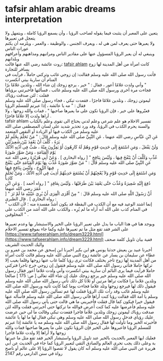# tafsir ahlam arabic dreams interpretation <br>
يتعين على المعبر أن يتثبت فيما يقوله لصاحب الرؤيا ، وأن يسمع الرؤيا كاملة ، ويتمهل ولا يتعجل في تعبيرها <br>
ولا يعبرها حتى يعرف لمن هي له ، ويعرف الجنس ، والوظيفة ، والعمر ، ويلزمه أن يكتم عورات الناس <br>
وينبغي له أن يعبر الرؤيا المسؤول عنها على مقادير الناس ومراتبهم ومذاهبهم وأعرافهم وبلدانهم <br>
روت عائشة رضي الله عنها قالت: [tafsir ahlam](http://www.kootta.com/dreams/) كانت امرأة من أهل المدينة لها زوج يسافر للتجارة <br>
فأتت رسول الله صلى الله عليه وسلم فقالت: إن زوجي غائب وتركني حاملاً ، فرأيت في المنام أن ساريةَ بيتي انكسرت <br>
وأني ولدت غلامًا أعور ، فقال : " خير ، يرجع زوجك إن شاء الله ، وتلدين غلامًا برًا " <br>
فجاءت مرة أخرى ورسول الله صلى الله عليه وسلم غائب ، فسألتها فأخبرتني برؤياها فقلت : لئن صدقت رؤياك <br>
ليموتن زوجك ، وتلدين غلامًا فاجرًا ، فقعدت تبكي ، فجاء رسول صلى الله عليه وسلم فقال : " مه يا عائشة ، إذا عبرتم للمسلم الرؤيا <br>
فعبّروها على خير ، فإن الرؤيا تكون على ما يعبرها صاحبها " ، فمات والله زوجها ، ولا أراها ولدت إلا غلامًا فاجرًا . <br>
tafsir ahlam تفسير الاحلام هو علم شرعي وعلم لدني يحتاج الى تقوى وعلم بالكتاب والسنة
يحرم الكذب في الرؤيا، وقد ورد تحذير شديد على لسان المصطفى صلى الله عليه وسلم من الكذب فيها أو الزيادة أو النقص المتعمد <br>
عَنِ ابْنِ عَبَّاسٍ رضي الله عنهما ، عَنِ النَّبِيِّ صلى الله عليه وسلم قَالَ : " مَنْ تَحَلَّمَ بِحُلُمٍ لَمْ يَرَهُ ، كُلِّفَ أَنْ يَعْقِدَ بَيْنَ شَعِيرَتَيْنِ <br>
وَلَنْ يَفْعَلَ ، وَمَنِ اسْتَمَعَ إِلَى حَدِيثِ قَوْمٍ وَهُمْ لَهُ كَارِهُونَ أَوْ يَفِرُّونَ مِنْهُ ، صُبَّ فِى أُذُنِهِ الآنُكُ يَوْمَ الْقِيَامَةِ ، وَمَنْ صَوَّرَ صُورَةً <br>
عُذِّبِ وَكُلِّفَ أَنْ يَنْفُخَ فِيهَا ، وَلَيْسَ بِنَافِخٍ " [ رواه البخاري ] . وَعَنْ أَبِي هُرَيْرَةَ رضي الله عنه <br>
عَنِ النَّبِيِّ صلى الله عليه وسلم قَالَ : " مَنْ صَوَّرَ صُورَةً عُذِّبَ بِهَا يَوْمَ الْقِيَامَةِ حَتَّى يَنْفُخَ فِيهَا الرُّوحَ ، وَلَيْسَ بِنَافِخٍ فِيهَا <br>
وَمَنِ اسْتَمَعَ إِلَى حَدِيثِ قَوْمٍ وَلاَ يُعْجِبُهُمْ أَنْ يُسْتَمَعَ حَدِيثُهُمْ أُذِيبَ فِي أُذُنِهِ الآنُكُ ، وَمَنْ تَحَلَّمَ كَاذِباً <br>
دُفِعَ إِلَيْهِ شَعِيرَةٌ وَعُذِّبَ حَتَّى يَعْقِدَ بَيْنَ طَرَفَيْهَا ، وَلَيْسَ بِعَاقِدٍ " [ رواه أحمد ] . وَعَنِ ابْنِ عُمَرَ رضي الله عنهما <br>
أَنَّ رَسُولَ اللَّهِ صلى الله عليه وسلم قَالَ : " مِنْ أَفْرَى الْفِرَى أَنْ يُرِيَ عَيْنَيْهِ مَا لَمْ تَرَ " [ رواه البخاري ] . قال الطبري :<br>
" إنما اشتد الوعيد فيه مع أن الكذب في اليقظة قد يكون أشدّ مفسدة منه ؛ لأن الكذب في المنام كذب على الله أنه أَراه ما لم يُرِه ، والكذب على الله أشد من الكذب على المخلوقين " .<br>

ويوجد هنا في هذا الباب ما يدل على تعبير الرؤيا على الخير والاستبشار بها وعدم تعبيرها على الشر فقد تقع مثل ما تم تعبيرها علية وكما جاء بموقع تفسير الاحلام [https://www.tafseerahlam.info/dream3229.html](https://www.tafseerahlam.info/dream3229.html) ففية بيان تاويل كلمة صحف واليك الحديث الشريف <br>
أخبرنا عبيد بن يعيش حدثنا يونس هو ابن بكير أخبرنا ابن إسحق عن محمد بن عمرو بن عطاء عن سليمان بن يسار عن عائشة زوج النبي صلى الله عليه وسلم قالت كانت امرأة من أهل المدينة لها زوج تاجر يختلف فكانت ترى رؤيا كلما غاب عنها زوجها وقلما يغيب إلا تركها حاملا فتأتي رسول الله صلى الله عليه وسلم فتقول إن زوجي خرج تاجرا فتركني حاملا فرأيت فيما يرى النائم أن سارية بيتي انكسرت وأني ولدت غلاما أعور فقال رسول الله صلى الله عليه وسلم خير يرجع زوجك عليك إن شاء الله تعالى [ ص: 175 ] صالحا وتلدين غلاما برا فكانت تراها مرتين أو ثلاثا كل ذلك تأتي رسول الله صلى الله عليه وسلم فيقول ذلك لها فيرجع زوجها وتلد غلاما فجاءت يوما كما كانت تأتيه ورسول الله صلى الله عليه وسلم غائب وقد رأت تلك الرؤيا فقلت لها عم تسألين رسول الله صلى الله عليه وسلم يا أمة الله فقالت رؤيا كنت أراها فآتي رسول الله صلى الله عليه وسلم فأسأله عنها فيقول خيرا فيكون كما قال فقلت فأخبريني ما هي قالت حتى يأتي رسول الله صلى الله عليه وسلم فأعرضها عليه كما كنت أعرض فوالله ما تركتها حتى أخبرتني فقلت والله لئن صدقت رؤياك ليموتن زوجك وتلدين غلاما فاجرا فقعدت تبكي وقالت ما لي حين عرضت عليك رؤياي فدخل رسول الله صلى الله عليه وسلم وهي تبكي فقال لها ما لها يا عائشة فأخبرته الخبر وما تأولت لها فقال رسول الله صلى الله عليه وسلم مه يا عائشة إذا عبرتم للمسلم الرؤيا فاعبروها على الخير فإن الرؤيا تكون على ما يعبرها صاحبها فمات والله زوجها ولا أراها إلا ولدت غلاما فاجرا <br>
فعليك ايها المعبر بالحديث بالخير عند تاويل الرؤيا واستبشار الخير فقد تقع مثل ما عبرتها بة وعلى ذلك يجب تحري العالم والصادق التقي لتعبير الرؤيا كما جاء في الحديث عن أبي هريرة عن النبي صلى الله عليه وسلم أنه كان يقول لا تقصوا الرؤيا إلا على عالم أو ناصح رواة في سنن الدارمي رقم 2147



